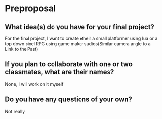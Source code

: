 # Preproposal

## What idea(s) do you have for your final project?

For the final project, I want to create etheir a small platformer using lua or a top down pixel RPG using game maker sudios(Similar camera angle to a Link to the Past)

## If you plan to collaborate with one or two classmates, what are their names?

None, I will work on it myself

## Do you have any questions of your own?

Not really
